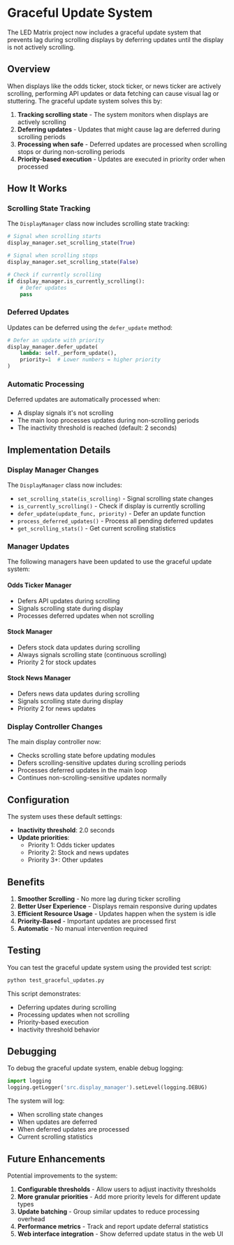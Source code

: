 # Graceful Update System

The LED Matrix project now includes a graceful update system that prevents lag during scrolling displays by deferring updates until the display is not actively scrolling.

## Overview

When displays like the odds ticker, stock ticker, or news ticker are actively scrolling, performing API updates or data fetching can cause visual lag or stuttering. The graceful update system solves this by:

1. **Tracking scrolling state** - The system monitors when displays are actively scrolling
2. **Deferring updates** - Updates that might cause lag are deferred during scrolling periods
3. **Processing when safe** - Deferred updates are processed when scrolling stops or during non-scrolling periods
4. **Priority-based execution** - Updates are executed in priority order when processed

## How It Works

### Scrolling State Tracking

The `DisplayManager` class now includes scrolling state tracking:

```python
# Signal when scrolling starts
display_manager.set_scrolling_state(True)

# Signal when scrolling stops
display_manager.set_scrolling_state(False)

# Check if currently scrolling
if display_manager.is_currently_scrolling():
    # Defer updates
    pass
```

### Deferred Updates

Updates can be deferred using the `defer_update` method:

```python
# Defer an update with priority
display_manager.defer_update(
    lambda: self._perform_update(),
    priority=1  # Lower numbers = higher priority
)
```

### Automatic Processing

Deferred updates are automatically processed when:
- A display signals it's not scrolling
- The main loop processes updates during non-scrolling periods
- The inactivity threshold is reached (default: 2 seconds)

## Implementation Details

### Display Manager Changes

The `DisplayManager` class now includes:

- `set_scrolling_state(is_scrolling)` - Signal scrolling state changes
- `is_currently_scrolling()` - Check if display is currently scrolling
- `defer_update(update_func, priority)` - Defer an update function
- `process_deferred_updates()` - Process all pending deferred updates
- `get_scrolling_stats()` - Get current scrolling statistics

### Manager Updates

The following managers have been updated to use the graceful update system:

#### Odds Ticker Manager
- Defers API updates during scrolling
- Signals scrolling state during display
- Processes deferred updates when not scrolling

#### Stock Manager
- Defers stock data updates during scrolling
- Always signals scrolling state (continuous scrolling)
- Priority 2 for stock updates

#### Stock News Manager
- Defers news data updates during scrolling
- Signals scrolling state during display
- Priority 2 for news updates

### Display Controller Changes

The main display controller now:
- Checks scrolling state before updating modules
- Defers scrolling-sensitive updates during scrolling periods
- Processes deferred updates in the main loop
- Continues non-scrolling-sensitive updates normally

## Configuration

The system uses these default settings:

- **Inactivity threshold**: 2.0 seconds
- **Update priorities**:
  - Priority 1: Odds ticker updates
  - Priority 2: Stock and news updates
  - Priority 3+: Other updates

## Benefits

1. **Smoother Scrolling** - No more lag during ticker scrolling
2. **Better User Experience** - Displays remain responsive during updates
3. **Efficient Resource Usage** - Updates happen when the system is idle
4. **Priority-Based** - Important updates are processed first
5. **Automatic** - No manual intervention required

## Testing

You can test the graceful update system using the provided test script:

```bash
python test_graceful_updates.py
```

This script demonstrates:
- Deferring updates during scrolling
- Processing updates when not scrolling
- Priority-based execution
- Inactivity threshold behavior

## Debugging

To debug the graceful update system, enable debug logging:

```python
import logging
logging.getLogger('src.display_manager').setLevel(logging.DEBUG)
```

The system will log:
- When scrolling state changes
- When updates are deferred
- When deferred updates are processed
- Current scrolling statistics

## Future Enhancements

Potential improvements to the system:

1. **Configurable thresholds** - Allow users to adjust inactivity thresholds
2. **More granular priorities** - Add more priority levels for different update types
3. **Update batching** - Group similar updates to reduce processing overhead
4. **Performance metrics** - Track and report update deferral statistics
5. **Web interface integration** - Show deferred update status in the web UI
